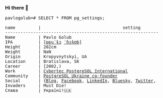 ### Hi there 👋

<pre>
pavlogolub=# SELECT * FROM pg_settings;

name         |                                setting
--------------------------------------------------------------------------------------
Name         | Pavlo Golub
IPA          | [<a href="https://en.wiktionary.org/wiki/File:Uk-%D0%9F%D0%B0%D0%B2%D0%BB%D0%BE.ogg">pɐu̯ˈɫɔ</a> <a href="https://en.wiktionary.org/wiki/File:Uk-%D0%B3%D0%BE%D0%BB%D1%83%D0%B1.ogg">ˈɦɔɫʊb</a>]
Height       | 202cm
Weight       | NaN
Origin       | Kropyvnytskyi, UA
Location     | Bratislava, SK
Career       | [2002,)
Work         | <a href="https://www.cybertec-postgresql.com/en/">Cybertec PostgreSQL International</a>
Community    | <a href="https://www.facebook.com/groups/postgresql.ua">PostgreSQL Ukraine co-founder</a>
Social       | {<a href="https://www.cybertec-postgresql.com/en/author/cybertec_golub/">Blog</a>, <a href="https://www.facebook.com/pasha.golub/">Facebook</a>, <a href="https://www.linkedin.com/in/pashagolub/">LinkedIn</a>, <a href="https://bsky.app/profile/pavlogolub.bsky.social">Bluesky</a>, <a href="https://twitter.com/PavloGolub/">Twitter</a>, <a href="https://postgresql.life/post/pavlo_golub/">PostgreSQL.Life</a>, <a href="https://stackoverflow.com/users/1109280/pavlo-golub">Stack Overflow</a>}
Invaders     | Must Die!
Слава        | Україні!🇺🇦
</pre>
